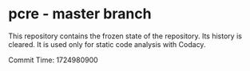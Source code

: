 # pcre - master branch

This repository contains the frozen state of the repository.
Its history is cleared. It is used only for static code
analysis with Codacy.

Commit Time: 1724980900